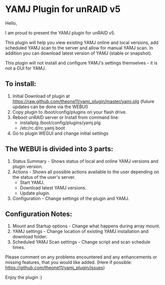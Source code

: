YAMJ Plugin for unRAID v5
=========================

Hello,

I am proud to present the YAMJ plugin for unRAID v5.

This plugin will help you view existing YAMJ online and local versions, add scheduled YAMJ scan to the server and allow for manual YAMJ scan.
In addition you can download latest version of YAMJ (stable or snapshot).

This plugin will not install and configure YAMJ's settings themselves - it is not a GUI for YAMJ.

To install:
-----------
1. Initial Download of plugin at https://raw.github.com/theone11/yamj_plugin/master/yamj.plg (future updates can be done via the WEBUI)
2. Copy plugin to /boot/config/plugins on your flash drive.
3. Reboot unRAID server or Install from command line:
   - installplg /boot/config/plugins/yamj.plg
   - /etc/rc.d/rc.yamj boot
4. Go to plugin WEGUI and change initial settings

The WEBUI is divided into 3 parts:
----------------------------------
1. Status Summary - Shows status of local and online YAMJ versions and plugin version.
2. Actions - Shows all possible actions available to the user depending on the status of the user's server.
   - Start YAMJ.
   - Download latest YAMJ versions.
   - Update plugin.
3. Configuration - Change settings of the plugin and YAMJ.

Configuration Notes:
--------------------
1. Mount and Startup options - Change what happens during array mount.
2. YAMJ settings - Change location of existing YAMJ installation and download folder.
3. Scheduled YAMJ Scan settings - Change script and scan schedule times.

Please comment on any problems encountered and any enhancements or missing features, that you would like added.
(Here if possible: https://github.com/theone11/yamj_plugin/issues)

Enjoy the plugin  :)

